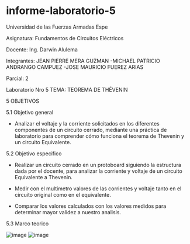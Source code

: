 # informe-laboratorio-5

Universidad de las Fuerzas Armadas Espe

Asignatura: Fundamentos de Circuitos Eléctricos

Docente: Ing. Darwin Alulema

Integrantes: JEAN PIERRE MERA GUZMAN -MICHAEL PATRICIO ANDRANGO CAMPUEZ -JOSE MAURICIO FUEREZ ARIAS

Parcial: 2

Laboratorio Nro 5 TEMA: TEOREMA DE THÉVENIN

5 OBJETIVOS

5.1 Objetivo general

- Analizar el voltaje y la corriente solicitados en los diferentes componentes de un circuito cerrado, mediante una práctica de laboratorio para comprender cómo funciona el teorema de Thevenin y un circuito Equivalente.

5.2 Objetivo especifico

- Realizar un circuito cerrado en un protoboard siguiendo la estructura dada por el docente, para analizar la corriente y voltaje de un circuito Equivalente a Thevenin.

- Medir con el multimetro valores de las corrientes y voltaje tanto en el circuito original como en el equivalente.

- Comparar los valores calculados con los valores medidos para determinar mayor validez a nuestro analisis.

5.3 Marco teorico

![image](https://user-images.githubusercontent.com/104911658/210898070-612a5990-6ee5-456f-a25c-adca676b9160.png)
![image](https://user-images.githubusercontent.com/104911658/210898555-c2cc1c8f-ee00-41bb-995c-4b9f90422428.png)

